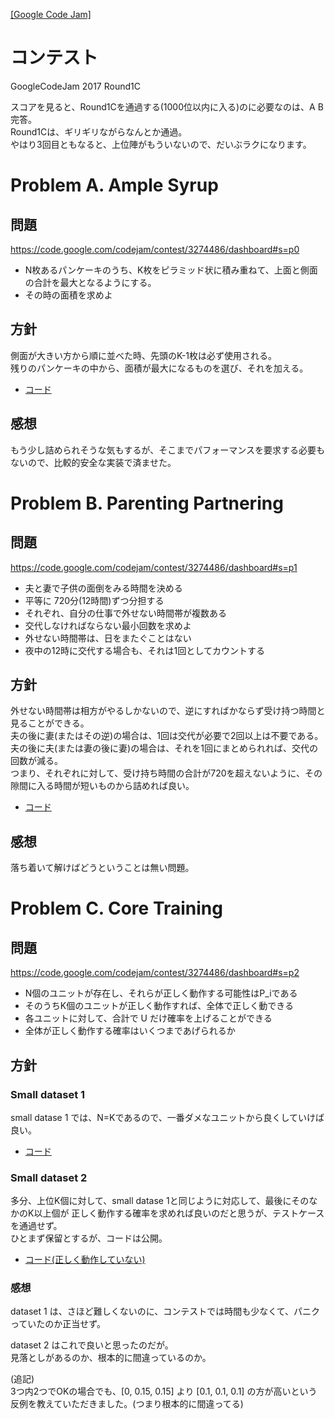 <!-- --*-coding:utf-8-*-- -->
 
[\[Google Code Jam\]](../README.md)

# コンテスト
GoogleCodeJam 2017 Round1C

スコアを見ると、Round1Cを通過する(1000位以内に入る)のに必要なのは、A B 完答。  
Round1Cは、ギリギリながらなんとか通過。  
やはり3回目ともなると、上位陣がもういないので、だいぶラクになります。  

# <a name="Problem_A">Problem A. Ample Syrup
## 問題
https://code.google.com/codejam/contest/3274486/dashboard#s=p0

+ N枚あるパンケーキのうち、K枚をピラミッド状に積み重ねて、上面と側面の合計を最大となるようにする。
+ その時の面積を求めよ

## 方針
側面が大きい方から順に並べた時、先頭のK-1枚は必ず使用される。  
残りのパンケーキの中から、面積が最大になるものを選び、それを加える。  

+ [コード](a.py)

## 感想
もう少し詰められそうな気もするが、そこまでパフォーマンスを要求する必要もないので、比較的安全な実装で済ませた。


# <a name="Problem_B">Problem B. Parenting Partnering
## 問題
https://code.google.com/codejam/contest/3274486/dashboard#s=p1

+ 夫と妻で子供の面倒をみる時間を決める
+ 平等に 720分(12時間)ずつ分担する
+ それぞれ、自分の仕事で外せない時間帯が複数ある
+ 交代しなければならない最小回数を求めよ
+ 外せない時間帯は、日をまたぐことはない
+ 夜中の12時に交代する場合も、それは1回としてカウントする

## 方針
外せない時間帯は相方がやるしかないので、逆にすればかならず受け持つ時間と見ることができる。  
夫の後に妻(またはその逆)の場合は、1回は交代が必要で2回以上は不要である。  
夫の後に夫(または妻の後に妻)の場合は、それを1回にまとめられれば、交代の回数が減る。  
つまり、それぞれに対して、受け持ち時間の合計が720を超えないように、その隙間に入る時間が短いものから詰めれば良い。  

+ [コード](b.py)

## 感想
落ち着いて解けばどうということは無い問題。  


# <a name="Problem_C">Problem C. Core Training
## 問題
https://code.google.com/codejam/contest/3274486/dashboard#s=p2

+ N個のユニットが存在し、それらが正しく動作する可能性はP_iである
+ そのうちK個のユニットが正しく動作すれば、全体で正しく動できる
+ 各ユニットに対して、合計で U だけ確率を上げることができる
+ 全体が正しく動作する確率はいくつまであげられるか


## 方針
### Small dataset 1
small datase 1 では、N=Kであるので、一番ダメなユニットから良くしていけば良い。  

+ [コード](c1.py)

### Small dataset 2
多分、上位K個に対して、small datase 1と同じように対応して、最後にそのなかのK以上個が
正しく動作する確率を求めれば良いのだと思うが、テストケースを通過せず。  
ひとまず保留とするが、コードは公開。  

+ [コード(正しく動作していない)](c2.py)

### 感想
dataset 1 は、さほど難しくないのに、コンテストでは時間も少なくて、パニクっていたのか正当せず。  

dataset 2 はこれで良いと思ったのだが。  
見落としがあるのか、根本的に間違っているのか。  

(追記)  
3つ内2つでOKの場合でも、[0, 0.15, 0.15] より [0.1, 0.1, 0.1] の方が高いという反例を教えていただきました。(つまり根本的に間違ってる)  






